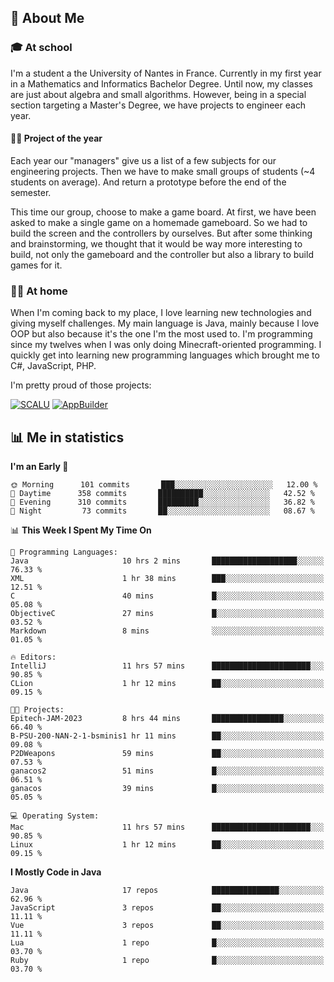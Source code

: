 ## 👀 About Me

### 🎓 At school

I'm a student a the University of Nantes in France. Currently in my first year in a Mathematics and Informatics Bachelor Degree. Until now, my classes are just about algebra and small algorithms. However, being in a special section targeting a Master's Degree, we have projects to engineer each year. 

#### 🔧🔬 Project of the year

Each year our "managers" give us a list of a few subjects for our engineering projects. Then we have to make small groups of students (~4 students on average). And return a prototype before the end of the semester.

This time our group, choose to make a game board. At first, we have been asked to make a single game on a homemade gameboard. So we had to build the screen and the controllers by ourselves. 
But after some thinking and brainstorming, we thought that it would be way more interesting to build, not only the gameboard and the controller but also a library to build games for it.

### 👨‍💻 At home

When I'm coming back to my place, I love learning new technologies and giving myself challenges. My main language is Java, mainly because I love OOP but also because it's the one I'm the most used to. I'm programming since my twelves when I was only doing Minecraft-oriented programming.  I quickly get into learning new programming languages which brought me to C#, JavaScript, PHP. 

I'm pretty proud of those projects:

[![SCALU](https://github-readme-stats.vercel.app/api/pin?username=renardfute&repo=SCALU)](https://github.com/renardfute/scalu)
[![AppBuilder](https://github-readme-stats.vercel.app/api/pin?username=pulsedev2&repo=AppBuilder)](https://github.com/pulsedev2/AppBuilder)

## 📊 Me in statistics
<!--START_SECTION:waka-->
**I'm an Early 🐤** 

```text
🌞 Morning      101 commits       ███░░░░░░░░░░░░░░░░░░░░░░   12.00 % 
🌆 Daytime      358 commits       ██████████░░░░░░░░░░░░░░░   42.52 % 
🌃 Evening      310 commits       █████████░░░░░░░░░░░░░░░░   36.82 % 
🌙 Night         73 commits       ██░░░░░░░░░░░░░░░░░░░░░░░   08.67 % 

```


📊 **This Week I Spent My Time On** 

```text
💬 Programming Languages: 
Java                     10 hrs 2 mins       ███████████████████░░░░░░   76.33 % 
XML                      1 hr 38 mins        ███░░░░░░░░░░░░░░░░░░░░░░   12.51 % 
C                        40 mins             █░░░░░░░░░░░░░░░░░░░░░░░░   05.08 % 
ObjectiveC               27 mins             █░░░░░░░░░░░░░░░░░░░░░░░░   03.52 % 
Markdown                 8 mins              ░░░░░░░░░░░░░░░░░░░░░░░░░   01.05 % 

🔥 Editors: 
IntelliJ                 11 hrs 57 mins      ██████████████████████░░░   90.85 % 
CLion                    1 hr 12 mins        ██░░░░░░░░░░░░░░░░░░░░░░░   09.15 % 

🐱‍💻 Projects: 
Epitech-JAM-2023         8 hrs 44 mins       ████████████████░░░░░░░░░   66.40 % 
B-PSU-200-NAN-2-1-bsminis1 hr 11 mins        ██░░░░░░░░░░░░░░░░░░░░░░░   09.08 % 
P2DWeapons               59 mins             ██░░░░░░░░░░░░░░░░░░░░░░░   07.53 % 
ganacos2                 51 mins             █░░░░░░░░░░░░░░░░░░░░░░░░   06.51 % 
ganacos                  39 mins             █░░░░░░░░░░░░░░░░░░░░░░░░   05.05 % 

💻 Operating System: 
Mac                      11 hrs 57 mins      ██████████████████████░░░   90.85 % 
Linux                    1 hr 12 mins        ██░░░░░░░░░░░░░░░░░░░░░░░   09.15 % 

```

**I Mostly Code in Java** 

```text
Java                     17 repos            ███████████████░░░░░░░░░░   62.96 % 
JavaScript               3 repos             ██░░░░░░░░░░░░░░░░░░░░░░░   11.11 % 
Vue                      3 repos             ██░░░░░░░░░░░░░░░░░░░░░░░   11.11 % 
Lua                      1 repo              █░░░░░░░░░░░░░░░░░░░░░░░░   03.70 % 
Ruby                     1 repo              █░░░░░░░░░░░░░░░░░░░░░░░░   03.70 % 

```



<!--END_SECTION:waka-->
